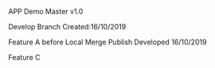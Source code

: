 APP Demo Master v1.0

Develop Branch
Created:16/10/2019

Feature A before Local Merge Publish
Developed 16/10/2019

Feature C
